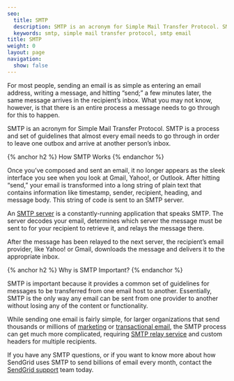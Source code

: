 ```yaml
---
seo:
  title: SMTP
  description: SMTP is an acronym for Simple Mail Transfer Protocol. SMTP is a process and set of guidelines for sending email.
  keywords: smtp, simple mail transfer protocol, smtp email
title: SMTP
weight: 0
layout: page
navigation:
  show: false
---
```


For most people, sending an email is as simple as entering an email address, writing a message, and hitting “send;” a few minutes later, the same message arrives in the recipient’s inbox. What you may not know, however, is that there is an entire process a message needs to go through for this to happen.

SMTP is an acronym for Simple Mail Transfer Protocol. SMTP is a process and set of guidelines that almost every email needs to go through in order to leave one outbox and arrive at another person’s inbox.

{% anchor h2 %}
How SMTP Works
{% endanchor %}

Once you’ve composed and sent an email, it no longer appears as the sleek interface you see when you look at Gmail, Yahoo!, or Outlook. After hitting “send,” your email is transformed into a long string of plain text that contains information like timestamp, sender, recipient, heading, and message body. This string of code is sent to an SMTP server.

An [SMTP server]({{root_url}}/glossary/smtp_server.html) is a constantly-running application that speaks SMTP. The server decodes your email, determines which server the message must be sent to for your recipient to retrieve it, and relays the message there.

After the message has been relayed to the next server, the recipient’s email provider, like Yahoo! or Gmail, downloads the message and delivers it to the appropriate inbox.

{% anchor h2 %}
Why is SMTP Important?
{% endanchor %}

SMTP is important because it provides a common set of guidelines for messages to be transferred from one email host to another. Essentially, SMTP is the only way any email can be sent from one provider to another without losing any of the content or functionality.

While sending one email is fairly simple, for larger organizations that send thousands or millions of [marketing]({{site.site_url}}/email-marketing) or [transactional email]({{site.site_url}}/transactional-email), the SMTP process can get much more complicated, requiring [SMTP relay service]({{site.blog_url}}/smtp-relay-service-basics/) and custom headers for multiple recipients.

If you have any SMTP questions, or if you want to know more about how SendGrid uses SMTP to send billions of email every month, contact the [SendGrid support]({{site.support_url}}/hc/en-us) team today.
